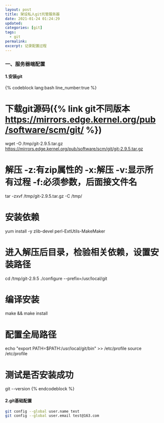 ```yaml
---
layout: post
title: 架设私人git托管服务器
date: 2021-01-24 01:24:29
updated:
categories: [git]
tags:
  - git
permalink:
excerpt: 记录配置过程
---
```


### 一、服务器端配置
#### 1.安装git

{% codeblock lang:bash line_number:true %}
  # 下载git源码({% link git不同版本 https://mirrors.edge.kernel.org/pub/software/scm/git/ %})
  wget -O /tmp/git-2.9.5.tar.gz https://mirrors.edge.kernel.org/pub/software/scm/git/git-2.9.5.tar.gz
  # 解压 -z:有zip属性的 -x:解压 -v:显示所有过程 -f:必须参数，后面接文件名
  tar -zxvf /tmp/git-2.9.5.tar.gz -C /tmp/
  # 安装依赖
  yum install -y zlib-devel perl-ExtUtils-MakeMaker
  # 进入解压后目录，检验相关依赖，设置安装路径
  cd /tmp/git-2.9.5
  ./configure --prefix=/usr/local/git
  # 编译安装
  make && make install
  # 配置全局路径
  echo "export PATH=$PATH:/usr/local/git/bin" >> /etc/profile
  source /etc/profile
  # 测试是否安装成功
  git --version
{% endcodeblock %}

#### 2.git基础配置
``` bash
git config --global user.name test
git config --global user.email test@163.com
```

